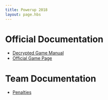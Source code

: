```yaml
---
title: Powerup 2018
layout: page.hbs
---
```


# Official Documentation

- [Decrypted Game Manual](/pdfs/manual.pdf)
- [Official Game Page](https://www.firstinspires.org/resource-library/frc/competition-manual-qa-system)

# Team Documentation

- [Penalties](/games/power-up-2018/penalties/)
